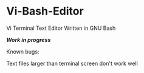 # Vi-Bash-Editor
Vi Terminal Text Editor Written in GNU Bash


***Work in progress***



Known bugs:

Text files larger than terminal screen don't work well
